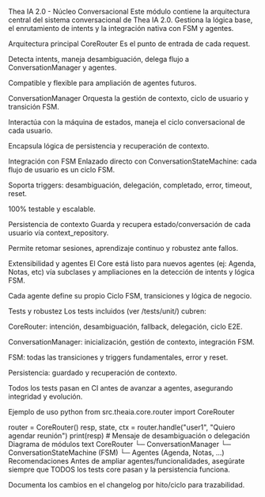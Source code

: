 Thea IA 2.0 - Núcleo Conversacional
Este módulo contiene la arquitectura central del sistema conversacional de Thea IA 2.0. Gestiona la lógica base, el enrutamiento de intents y la integración nativa con FSM y agentes.

Arquitectura principal
CoreRouter
Es el punto de entrada de cada request.

Detecta intents, maneja desambiguación, delega flujo a ConversationManager y agentes.

Compatible y flexible para ampliación de agentes futuros.

ConversationManager
Orquesta la gestión de contexto, ciclo de usuario y transición FSM.

Interactúa con la máquina de estados, maneja el ciclo conversacional de cada usuario.

Encapsula lógica de persistencia y recuperación de contexto.

Integración con FSM
Enlazado directo con ConversationStateMachine: cada flujo de usuario es un ciclo FSM.

Soporta triggers: desambiguación, delegación, completado, error, timeout, reset.

100% testable y escalable.

Persistencia de contexto
Guarda y recupera estado/conversación de cada usuario vía context_repository.

Permite retomar sesiones, aprendizaje continuo y robustez ante fallos.

Extensibilidad y agentes
El Core está listo para nuevos agentes (ej: Agenda, Notas, etc) vía subclases y ampliaciones en la detección de intents y lógica FSM.

Cada agente define su propio Ciclo FSM, transiciones y lógica de negocio.

Tests y robustez
Los tests incluidos (ver /tests/unit/) cubren:

CoreRouter: intención, desambiguación, fallback, delegación, ciclo E2E.

ConversationManager: inicialización, gestión de contexto, integración FSM.

FSM: todas las transiciones y triggers fundamentales, error y reset.

Persistencia: guardado y recuperación de contexto.

Todos los tests pasan en CI antes de avanzar a agentes, asegurando integridad y evolución.

Ejemplo de uso
python
from src.theaia.core.router import CoreRouter

router = CoreRouter()
resp, state, ctx = router.handle("user1", "Quiero agendar reunión")
print(resp)    # Mensaje de desambiguación o delegación
Diagrama de módulos
text
CoreRouter
   └─ ConversationManager
         └─ ConversationStateMachine (FSM)
               └─ Agentes (Agenda, Notas, ...)
Recomendaciones
Antes de ampliar agentes/funcionalidades, asegúrate siempre que TODOS los tests core pasan y la persistencia funciona.

Documenta los cambios en el changelog por hito/ciclo para trazabilidad.